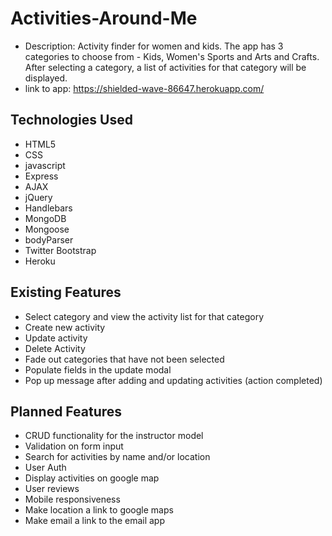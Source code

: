 # Activities-Around-Me
  * Description: Activity finder for women and kids. The app has 3 categories to choose from - Kids, Women's Sports and Arts and Crafts.
                 After selecting a category, a list of activities for that category will be displayed.
  * link to app: https://shielded-wave-86647.herokuapp.com/


## Technologies Used
  * HTML5
  * CSS
  * javascript
  * Express
  * AJAX
  * jQuery
  * Handlebars
  * MongoDB
  * Mongoose
  * bodyParser
  * Twitter Bootstrap
  * Heroku

## Existing Features
  * Select category and view the activity list for that category
  * Create new activity
  * Update activity
  * Delete Activity
  * Fade out categories that have not been selected
  * Populate fields in the update modal
  * Pop up message after adding and updating activities (action completed)

## Planned Features
  * CRUD functionality for the instructor model
  * Validation on form input
  * Search for activities by name and/or location
  * User Auth
  * Display activities on google map
  * User reviews
  * Mobile responsiveness
  * Make location a link to google maps
  * Make email a link to the email app
